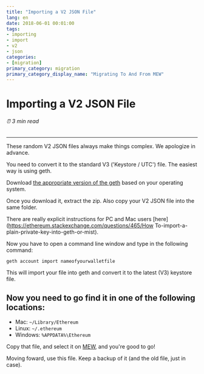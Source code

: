 ```yaml
---
title: "Importing a V2 JSON File"
lang: en
date: 2018-06-01 00:01:00
tags:
- importing
- import
- v2
- json
categories:
- [migration]
primary_category: migration
primary_category_display_name: "Migrating To And From MEW"
---
```


# __Importing a V2 JSON File__
###### ⏰ 3 min read
***

These random V2 JSON files always make things complex. We apologize in advance.

You need to convert it to the standard V3 ('Keystore / UTC') file. The easiest way is using geth.

Download [the appropriate version of the geth](https://github.com/ethereum/go-ethereum/releases) based on your operating system.

Once you download it, extract the zip. Also copy your V2 JSON file into the same folder.

There are really explicit instructions for PC and Mac users [here](https://ethereum.stackexchange.com/questions/465/How To-import-a-plain-private-key-into-geth-or-mist).

Now you have to open a command line window and type in the following command:

`geth account import nameofyourwalletfile`

This will import your file into geth and convert it to the latest (V3) keystore file. 

## __Now you need to go find it in one of the following locations:__

* Mac: `~/Library/Ethereum`
* Linux: `~/.ethereum`
* Windows: `%APPDATA%\Ethereum`

Copy that file, and select it on [MEW](https://www.myetherwallet.com), and you're good to go!

Moving foward, use this file. Keep a backup of it (and the old file, just in case).

